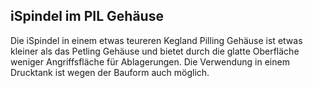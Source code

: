 ## iSpindel im PIL Gehäuse

Die iSpindel in einem etwas teureren Kegland Pilling Gehäuse ist etwas kleiner als das Petling Gehäuse und bietet durch die glatte Oberfläche weniger Angriffsfläche für Ablagerungen. Die Verwendung in einem Drucktank ist wegen der Bauform auch möglich.


